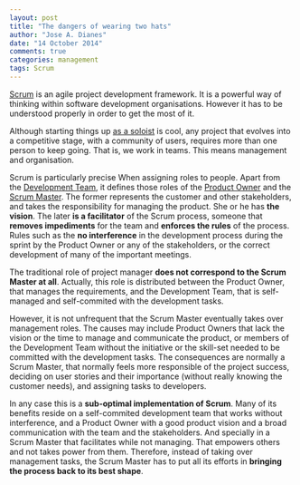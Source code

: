 ```yaml
---
layout: post
title: "The dangers of wearing two hats"
author: "Jose A. Dianes"
date: "14 October 2014"
comments: true
categories: management
tags: Scrum
---
```


[Scrum](http://en.wikipedia.org/wiki/Scrum_(software_development)) is an agile project development framework. It is a powerful way of thinking within software development organisations. However it has to be understood properly in order to get the most of it.   

Although starting things up [as a soloist](/about) is cool, any project that evolves into a competitive stage, with a community of users, requires more than one person to keep going. That is, we work in teams. This means management and organisation.  

Scrum is particularly precise When assigning roles to people. Apart from the [Development Team](http://en.wikipedia.org/wiki/Scrum_(software_development)#Development_Team), it defines those roles of the [Product Owner](http://en.wikipedia.org/wiki/Scrum_(software_development)#Product_Owner) and the [Scrum Master](http://en.wikipedia.org/wiki/Scrum_(software_development)#Scrum_Master). The former represents the customer and other stakeholders, and takes the responsibility for managing the product. She or he has **the vision**. The later **is a facilitator** of the Scrum process, someone that **removes impediments** for the team and **enforces the rules** of the process. Rules such as the **no interference** in the development process during the sprint by the Product Owner or any of the stakeholders, or the correct development of many of the important meetings.  

The traditional role of project manager **does not correspond to the Scrum Master at all**. Actually, this role is distributed between the Product Owner, that manages the requirements, and the Development Team, that is self-managed and self-commited with the development tasks.

However, it is not unfrequent that the Scrum Master eventually takes over management roles. The causes may include Product Owners that lack the vision or the time to manage and communicate the product, or members of the Development Team without the initiative or the skill-set needed to be committed with the development tasks. The consequences are normally a Scrum Master, that normally feels more responsible of the project success, deciding on user stories and their importance (without really knowing the customer needs), and assigning tasks to developers.  

In any case this is a **sub-optimal implementation of Scrum**. Many of its benefits reside on a self-commited development team that works without interference, and a Product Owner with a good product vision and a broad communication with the team and the stakeholders. And specially in a Scrum Master that facilitates while not managing. That empowers others and not takes power from them. Therefore, instead of taking over management tasks, the Scrum Master has to put all its efforts in **bringing the process back to its best shape**.  
 

